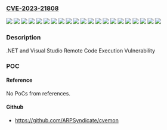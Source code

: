 ### [CVE-2023-21808](https://cve.mitre.org/cgi-bin/cvename.cgi?name=CVE-2023-21808)
![](https://img.shields.io/static/v1?label=Product&message=.NET&color=blue)
![](https://img.shields.io/static/v1?label=Product&message=Microsoft%20.NET%20Framework%203.5%20AND%204.7.2&color=blue)
![](https://img.shields.io/static/v1?label=Product&message=Microsoft%20.NET%20Framework%203.5%20AND%204.8&color=blue)
![](https://img.shields.io/static/v1?label=Product&message=Microsoft%20.NET%20Framework%203.5%20AND%204.8.1&color=blue)
![](https://img.shields.io/static/v1?label=Product&message=Microsoft%20.NET%20Framework%203.5%20and%204.6.2&color=blue)
![](https://img.shields.io/static/v1?label=Product&message=Microsoft%20.NET%20Framework%204.6.2%2F4.7%2F4.7.1%2F4.7.2&color=blue)
![](https://img.shields.io/static/v1?label=Product&message=Microsoft%20.NET%20Framework%204.6.2&color=blue)
![](https://img.shields.io/static/v1?label=Product&message=Microsoft%20.NET%20Framework%204.8&color=blue)
![](https://img.shields.io/static/v1?label=Product&message=Microsoft%20Visual%20Studio%202019&color=blue)
![](https://img.shields.io/static/v1?label=Product&message=Microsoft%20Visual%20Studio&color=blue)
![](https://img.shields.io/static/v1?label=Version&message=16.11.0%3C%2016.11.24%20&color=brighgreen)
![](https://img.shields.io/static/v1?label=Version&message=17.0.0%3C%2017.0.19%20&color=brighgreen)
![](https://img.shields.io/static/v1?label=Version&message=4.7.0%3C%2010.0.04038.03%20&color=brighgreen)
![](https://img.shields.io/static/v1?label=Version&message=4.7.0%3C%2010.0.10240.19747%20&color=brighgreen)
![](https://img.shields.io/static/v1?label=Version&message=4.7.0%3C%204.7.04038.06%20&color=brighgreen)
![](https://img.shields.io/static/v1?label=Version&message=4.7.0%3C%204.7.04614.08%20&color=brighgreen)
![](https://img.shields.io/static/v1?label=Version&message=4.8.0%3C%2010.0.04614.06%20&color=brighgreen)
![](https://img.shields.io/static/v1?label=Version&message=4.8.0%3C%204.8.04614.05%20&color=brighgreen)
![](https://img.shields.io/static/v1?label=Version&message=4.8.1%3C%2010.0.09139.02%20&color=brighgreen)
![](https://img.shields.io/static/v1?label=Version&message=7.0.0%3C%207.0.3%20&color=brighgreen)
![](https://img.shields.io/static/v1?label=Vulnerability&message=Remote%20Code%20Execution&color=brighgreen)

### Description

.NET and Visual Studio Remote Code Execution Vulnerability

### POC

#### Reference
No PoCs from references.

#### Github
- https://github.com/ARPSyndicate/cvemon

